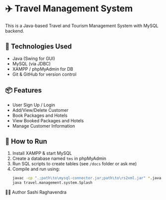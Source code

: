 # ✈️ Travel Management System

This is a Java-based Travel and Tourism Management System with MySQL backend.

## 🔧 Technologies Used

- Java (Swing for GUI)
- MySQL (via JDBC)
- XAMPP / phpMyAdmin for DB
- Git & GitHub for version control

## 📦 Features

- User Sign Up / Login
- Add/View/Delete Customer
- Book Packages and Hotels
- View Booked Packages and Hotels
- Manage Customer Information

## 🏁 How to Run

1. Install XAMPP & start MySQL
2. Create a database named `tms` in phpMyAdmin
3. Run SQL scripts to create tables (see `/docs` folder or ask me)
4. Compile and run using:
   ```bash
   javac -cp ".;path\to\mysql-connector.jar;path\to\rs2xml.jar" *.java
   java travel.management.system.Splash
👨‍💻 Author
Sashi Raghavendra
